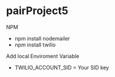 # pairProject5

NPM
- npm install nodemailer
- npm install twilio

Add local Enviroment Variable
- TWILIO_ACCOUNT_SID = Your SID key